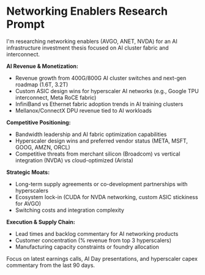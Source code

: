 # Networking Enablers Research Prompt

I'm researching networking enablers (AVGO, ANET, NVDA) for an AI infrastructure investment thesis focused on AI cluster fabric and interconnect.

**AI Revenue & Monetization:**
- Revenue growth from 400G/800G AI cluster switches and next-gen roadmap (1.6T, 3.2T)
- Custom ASIC design wins for hyperscaler AI networks (e.g., Google TPU interconnect, Meta RoCE fabric)
- InfiniBand vs Ethernet fabric adoption trends in AI training clusters
- Mellanox/ConnectX DPU revenue tied to AI workloads

**Competitive Positioning:**
- Bandwidth leadership and AI fabric optimization capabilities
- Hyperscaler design wins and preferred vendor status (META, MSFT, GOOG, AMZN, ORCL)
- Competitive threats from merchant silicon (Broadcom) vs vertical integration (NVDA) vs cloud-optimized (Arista)

**Strategic Moats:**
- Long-term supply agreements or co-development partnerships with hyperscalers
- Ecosystem lock-in (CUDA for NVDA networking, custom ASIC stickiness for AVGO)
- Switching costs and integration complexity

**Execution & Supply Chain:**
- Lead times and backlog commentary for AI networking products
- Customer concentration (% revenue from top 3 hyperscalers)
- Manufacturing capacity constraints or foundry allocation

Focus on latest earnings calls, AI Day presentations, and hyperscaler capex commentary from the last 90 days.
